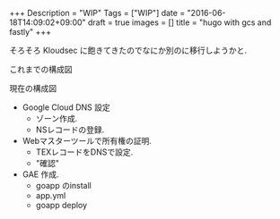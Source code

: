 +++
Description = "WIP"
Tags = ["WIP"]
date = "2016-06-18T14:09:02+09:00"
draft = true
images = []
title = "hugo with gcs and fastly"
+++

そろそろ Kloudsec に飽きてきたのでなにか別のに移行しようかと.

これまでの構成図

現在の構成図

- Google Cloud DNS 設定
    - ゾーン作成.
    - NSレコードの登録.
- Webマスターツールで所有権の証明.
    - TEXレコードをDNSで設定.
    - "確認"
- GAE 作成.
    - goapp のinstall
    - app.yml
    - goapp deploy

